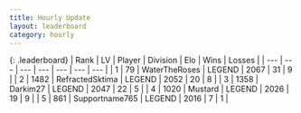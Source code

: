 ```yaml
---
title: Hourly Update
layout: leaderboard
category: hourly
---
```


{: .leaderboard}
| Rank | LV | Player | Division | Elo | Wins | Losses |
| --- | --- | --- | --- | --- | --- | --- |
| <span data-change="0">1</span> | 79 | <span title="ID: 773086">WaterTheRoses</span> | LEGEND | <span data-change="0">2067</span> | <span data-change="0">31</span> | <span data-change="0">9</span> |
| <span data-change="1">2</span> | 1482 | <span title="ID: 402846">RefractedSktima</span> | LEGEND | <span data-change="19">2052</span> | <span data-change="3">20</span> | <span data-change="0">8</span> |
| <span data-change="-1">3</span> | 1358 | <span title="ID: 694036">Darkim27</span> | LEGEND | <span data-change="0">2047</span> | <span data-change="2">22</span> | <span data-change="1">5</span> |
| <span data-change="0">4</span> | 1020 | <span title="ID: 611082">Mustard</span> | LEGEND | <span data-change="0">2026</span> | <span data-change="0">19</span> | <span data-change="0">9</span> |
| <span data-change="0">5</span> | 861 | <span title="ID: 188640">Supportname765</span> | LEGEND | <span data-change="0">2016</span> | <span data-change="0">7</span> | <span data-change="0">1</span> |